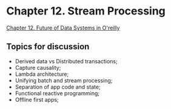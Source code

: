 # Chapter 12. Stream Processing

[Chapter 12. Future of Data Systems in O'reilly](https://learning.oreilly.com/library/view/designing-data-intensive-applications/9781491903063/ch12.html)

## Topics for discussion
- Derived data vs Distributed transactions;
- Capture causality;
- Lambda architecture;
- Unifying batch and stream processing;
- Separation of app code and state;
- Functional reactive programming;
- Offline first apps;